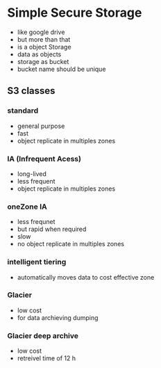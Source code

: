# Simple Secure Storage

- like google drive
- but more than that
- is a object Storage
- data as objects
- storage as bucket
- bucket name should be unique

## S3 classes

### standard

- general purpose
- fast
- object replicate in multiples zones

### IA (Infrequent Acess)

- long-lived
- less frequent
- object replicate in multiples zones

### oneZone IA

- less frequnet
- but rapid when required
- slow
- no object replicate in multiples zones

### intelligent tiering

- automatically moves data to cost effective zone

### Glacier

- low cost
- for data archieving dumping

### Glacier deep archive
- low cost
- retreivel time of 12 h
